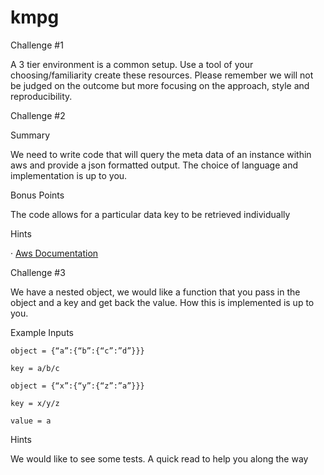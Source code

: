 # kmpg


Challenge #1

A 3 tier environment is a common setup. Use a tool of your choosing/familiarity create these resources. Please remember we will not be judged on the outcome but more focusing on the approach, style and reproducibility.

 

Challenge #2

Summary

We need to write code that will query the meta data of an instance within aws and provide a json formatted output. The choice of language and implementation is up to you.

 

Bonus Points

The code allows for a particular data key to be retrieved individually

 

Hints

·         [Aws Documentation](https://docs.aws.amazon.com/AWSEC2/latest/UserGuide/ec2-instance-metadata.html)

 

Challenge #3

We have a nested object, we would like a function that you pass in the object and a key and get back the value. How this is implemented is up to you.

 

Example Inputs
```
object = {“a”:{“b”:{“c”:”d”}}}

key = a/b/c
```
 
```
object = {“x”:{“y”:{“z”:”a”}}}

key = x/y/z

value = a
```
 

Hints

We would like to see some tests. A quick read to help you along the way
